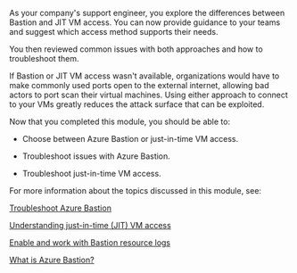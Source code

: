As your company's support engineer, you explore the differences between Bastion and JIT VM access. You can now provide guidance to your teams and suggest which access method supports their needs.

You then reviewed common issues with both approaches and how to troubleshoot them.

If Bastion or JIT VM access wasn't available, organizations would have to make commonly used ports open to the external internet, allowing bad actors to port scan their virtual machines. Using either approach to connect to your VMs greatly reduces the attack surface that can be exploited.

Now that you completed this module, you should be able to:

- Choose between Azure Bastion or just-in-time VM access.

- Troubleshoot issues with Azure Bastion.

- Troubleshoot just-in-time VM access.

For more information about the topics discussed in this module, see:

[Troubleshoot Azure Bastion](/azure/bastion/troubleshoot)

[Understanding just-in-time (JIT) VM access](/azure/defender-for-cloud/just-in-time-access-overview)

[Enable and work with Bastion resource logs](/azure/bastion/diagnostic-logs)

[What is Azure Bastion?](/azure/bastion/bastion-overview)
